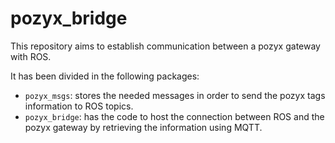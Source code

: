 # pozyx_bridge

This repository aims to establish communication between a pozyx gateway with ROS. 

It has been divided in the following packages:

- `pozyx_msgs`: stores the needed messages in order to send the pozyx tags information to ROS topics.
- `pozyx_bridge`: has the code to host the connection between ROS and the pozyx gateway by retrieving the information using MQTT.

